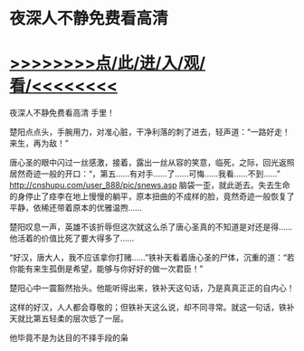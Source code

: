 # 夜深人不静免费看高清

# <a href="https://github.com/dangole/dfs/issues/1">>>>>>>>>点/此/进/入/观/看/<<<<<<<<</a>

夜深人不静免费看高清
手里！

楚阳点点头，手腕用力，对准心脏，干净利落的刺了进去，轻声道：“一路好走！来生，再为敌！”

唐心圣的眼中闪过一丝感激，接着，露出一丝从容的笑意，临死，之际，回光返照居然奇迹一般的开口：“，第五……有对手……了……可悔……我看……不到……”
http://cnshupu.com/user_888/pic/snews.asp
脑袋一歪，就此逝去。失去生命的身停止了痉李在地上慢慢的躺平，原本扭曲的不成样的脸，竟然奇迹一般恢复了平静，依稀还带着原本的优雅温煦……

楚阳叹息一声，英雄不该折辱但这次就这么杀了唐心圣真的不知道是对还是得……他活着的价值比死了要大得多了……

“好汉，唐大人，我不应该拿你打赌……”铁补天看着唐心圣的尸体，沉重的道：“若你能有来生孤倒是希望，能够与你好好的做一次君臣！”

楚阳心中一震豁然抬头。他能听得出来，铁补天这句话，乃是真真正正的自内心！

这样的好汉，人人都会尊敬的；但铁补天这么说，却不同寻常。就这一句话，铁补天就比第五轻柔的层次低了一层。

他毕竟不是为达目的不择手段的枭
